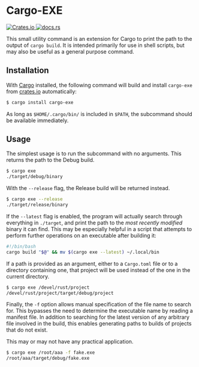 # Cargo-EXE

[
![Crates.io](https://img.shields.io/crates/v/cargo-exe?logo=rust)
](https://crates.io/crates/cargo-exe)
[
![docs.rs](https://docs.rs/cargo-exe/badge.svg)
](https://docs.rs/cargo-exe)

This small utility command is an extension for Cargo to print the path to the output of `cargo build`.
It is intended primarily for use in shell scripts, but may also be useful as a general purpose command.


## Installation

With [Cargo](https://github.com/rust-lang/cargo) installed, the following command will build and install `cargo-exe` from [crates.io](https://crates.io) automatically:

```bash
$ cargo install cargo-exe
```

As long as `$HOME/.cargo/bin/` is included in `$PATH`, the subcommand should be available immediately.


## Usage

The simplest usage is to run the subcommand with no arguments.
This returns the path to the Debug build.

```bash
$ cargo exe
./target/debug/binary
```

With the `--release` flag, the Release build will be returned instead.

```bash
$ cargo exe --release
./target/release/binary
```

If the `--latest` flag is enabled, the program will actually search through everything in `./target`, and print the path to the *most recently modified* binary it can find.
This may be especially helpful in a script that attempts to perform further operations on an executable after building it:

```bash
#!/bin/bash
cargo build "$@" && mv $(cargo exe --latest) ~/.local/bin
```

If a path is provided as an argument, either to a `Cargo.toml` file or to a directory containing one, that project will be used instead of the one in the current directory.

```bash
$ cargo exe /devel/rust/project
/devel/rust/project/target/debug/project
```

Finally, the `-f` option allows manual specification of the file name to search for.
This bypasses the need to determine the executable name by reading a manifest file.
In addition to searching for the latest version of any arbitrary file involved in the build, this enables generating paths to builds of projects that do not exist.

This may or may not have any practical application.

```bash
$ cargo exe /root/aaa -f fake.exe
/root/aaa/target/debug/fake.exe
```
